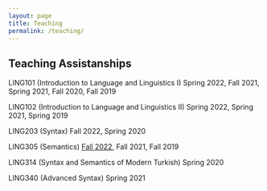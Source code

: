 ```yaml
---
layout: page
title: Teaching
permalink: /teaching/
---
```


## Teaching Assistanships

LING101 (Introduction to Language and Linguistics I) Spring 2022, Fall 2021, Spring 2021, Fall 2020, Fall 2019

LING102 (Introduction to Language and Linguistics II) Spring 2022, Spring 2021, Spring 2019

LING203 (Syntax) Fall 2022, Spring 2020

LING305 (Semantics) [Fall 2022](\https://furkandikmen.com/assets/syllabus/Ling305_Fall2022.pdf), Fall 2021, Fall 2019

LING314 (Syntax and Semantics of Modern Turkish) Spring 2020

LING340 (Advanced Syntax) Spring 2021
